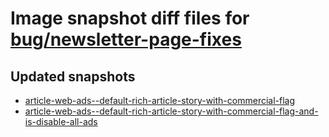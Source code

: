# Image snapshot diff files for [bug/newsletter-page-fixes](https://github.com/brightsitesconsulting/indy-pwamp/pull/1750)

## Updated snapshots
- [article-web-ads--default-rich-article-story-with-commercial-flag](./article-web-ads--default-rich-article-story-with-commercial-flag)
- [article-web-ads--default-rich-article-story-with-commercial-flag-and-is-disable-all-ads](./article-web-ads--default-rich-article-story-with-commercial-flag-and-is-disable-all-ads)
